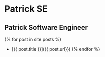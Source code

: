 # Patrick SE
## Patrick Software Engineer
{% for post in site.posts %}
* [{{ post.title }}]({{ post.url}})
{% endfor %}